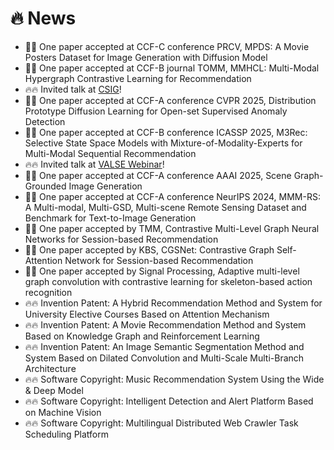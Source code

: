 # 🔥 News
- 🎉🎉 One paper accepted at CCF-C conference PRCV, MPDS: A Movie Posters Dataset for Image Generation with Diffusion Model
- 🎉🎉 One paper accepted at CCF-B journal TOMM, MMHCL: Multi-Modal Hypergraph Contrastive Learning for Recommendation
- 🔥🔥 Invited talk at [CSIG](https://mp.weixin.qq.com/s/opOMTAN2s7kLVwVaNfwAfg)!
- 🎉🎉 One paper accepted at CCF-A conference CVPR 2025, Distribution Prototype Diffusion Learning for Open-set Supervised Anomaly Detection
- 🎉🎉 One paper accepted at CCF-B conference ICASSP 2025, M3Rec: Selective State Space Models with Mixture-of-Modality-Experts for Multi-Modal Sequential Recommendation
- 🔥🔥  Invited talk at [VALSE Webinar](https://mp.weixin.qq.com/s/HXK1jlOgJ1zMQiq3NzX7AA)!
- 🎉🎉 One paper accepted at CCF-A conference AAAI 2025, Scene Graph-Grounded Image Generation
- 🎉🎉 One paper accepted at CCF-A conference NeurIPS 2024, MMM-RS: A Multi-modal, Multi-GSD, Multi-scene Remote Sensing Dataset and Benchmark for Text-to-Image Generation
- 🎉🎉 One paper accepted by TMM, Contrastive Multi-Level Graph Neural Networks for Session-based Recommendation
- 🎉🎉 One paper accepted by KBS, CGSNet: Contrastive Graph Self-Attention Network for Session-based Recommendation
- 🎉🎉 One paper accepted by Signal Processing, Adaptive multi-level graph convolution with contrastive learning for skeleton-based action recognition
- 🔥🔥 Invention Patent: A Hybrid Recommendation Method and System for University Elective Courses Based on Attention Mechanism
- 🔥🔥 Invention Patent: A Movie Recommendation Method and System Based on Knowledge Graph and Reinforcement Learning
- 🔥🔥 Invention Patent: An Image Semantic Segmentation Method and System Based on Dilated Convolution and Multi-Scale Multi-Branch Architecture
- 🔥🔥 Software Copyright: Music Recommendation System Using the Wide & Deep Model
- 🔥🔥 Software Copyright: Intelligent Detection and Alert Platform Based on Machine Vision
- 🔥🔥 Software Copyright: Multilingual Distributed Web Crawler Task Scheduling Platform
